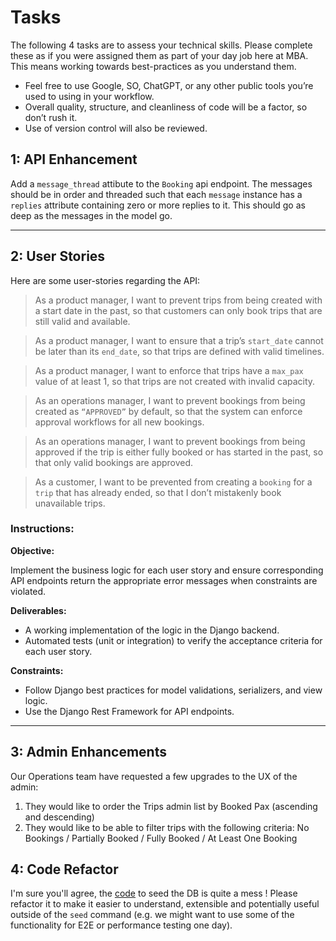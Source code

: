 # Tasks

The following 4 tasks are to assess your technical skills. Please complete these as if you were assigned them as part of your day job here at MBA. This means working towards best-practices as you understand them.

- Feel free to use Google, SO, ChatGPT, or any other public tools you’re used to using in your workflow.
- Overall quality, structure, and cleanliness of code will be a factor, so don’t rush it.
- Use of version control will also be reviewed.

## 1: API Enhancement

Add a `message_thread` attibute to the `Booking` api endpoint. The messages should be in order and threaded such that each `message` instance has a `replies` attribute containing zero or more replies to it. This should go as deep as the  messages in the model go.

---

## 2: User Stories

Here are some user-stories regarding the API:

> As a product manager,
I want to prevent trips from being created with a start date in the past,
so that customers can only book trips that are still valid and available.

> As a product manager,
I want to ensure that a trip’s `start_date` cannot be later than its `end_date`,
so that trips are defined with valid timelines.

> As a product manager,
I want to enforce that trips have a `max_pax` value of at least 1,
so that trips are not created with invalid capacity.

> As an operations manager,
I want to prevent bookings from being created as `“APPROVED”` by default,
so that the system can enforce approval workflows for all new bookings.

> As an operations manager,
I want to prevent bookings from being approved if the trip is either fully booked or has started in the past,
so that only valid bookings are approved.

> As a customer,
I want to be prevented from creating a `booking` for a `trip` that has already ended,
so that I don’t mistakenly book unavailable trips.


### Instructions:

**Objective:** 

Implement the business logic for each user story and ensure corresponding API endpoints return the appropriate error messages when constraints are violated.

**Deliverables:**
- A working implementation of the logic in the Django backend.
- Automated tests (unit or integration) to verify the acceptance criteria for each user story.

**Constraints:**
- Follow Django best practices for model validations, serializers, and view logic.
- Use the Django Rest Framework for API endpoints.

--- 

## 3: Admin Enhancements

Our Operations team have requested a few upgrades to the UX of the admin:
  1. They would like to order the Trips admin list by Booked Pax (ascending and descending)
  2. They would like to be able to filter trips with the following criteria: No Bookings / Partially Booked / Fully Booked / At Least One Booking

## 4: Code Refactor

I'm sure you'll agree, the [code](../backend/app/bookings/management/commands/seed.py) to seed the DB is quite a mess ! Please refactor it to make it easier to understand, extensible and potentially useful outside of the `seed` command (e.g. we might want to use some of the functionality for E2E or performance testing one day).
